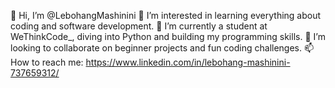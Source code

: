 👋 Hi, I’m @LebohangMashinini
👀 I’m interested in learning everything about coding and software development.
🌱 I’m currently a student at WeThinkCode_, diving into Python and building my programming skills.
💞️ I’m looking to collaborate on beginner projects and fun coding challenges.
📫 How to reach me: https://www.linkedin.com/in/lebohang-mashinini-737659312/

<!---
LebohangMashinini/LebohangMashinini is a ✨ special ✨ repository because its `README.md` (this file) appears on your GitHub profile.
You can click the Preview link to take a look at your changes.
--->

